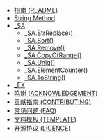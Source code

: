 * [指南 (README)](README.md)
* [String Method](StringMethod.md)
* [_SA](_SA.md)
    * [_SA.StrReplace()](_SA/_SA.StrReplace().md)
    * [_SA.Sort()](_SA/_SA.Sort().md)
    * [_SA.Remove()](_SA/_SA.Remove().md)
    * [_SA.CopyOfRange()](_SA/_SA.CopyOfRange().md)
    * [_SA.Uniq()](_SA/_SA.Uniq().md)
    * [_SA.ElementCounter()](_SA/_SA.ElementCounter().md)
    * [_SA.ToString()](_SA.ToString().md)
* [_EX](_EX.md)
* [鸣谢 (ACKNOWLEDGEMENT)](BeanLib_ACKNOWLEDGEMENT.md)
* [贡献指南 (CONTRIBUTING)](BeanLib_CONTRIBUTING.md)
* [常见问题 (FAQ)](BeanLib_FQA.md)
* [文档模板 (TEMPLATE)](TEMPLATE.md)
* [开源协议 (LICENCE)](LICENCE)
